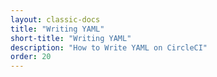 ```yaml
---
layout: classic-docs
title: "Writing YAML"
short-title: "Writing YAML"
description: "How to Write YAML on CircleCI"
order: 20
---
```

